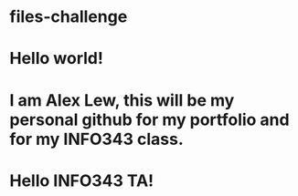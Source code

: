 # files-challenge
# Hello world!
# I am Alex Lew, this will be my personal github for my portfolio and for my INFO343 class.
# Hello INFO343 TA!
